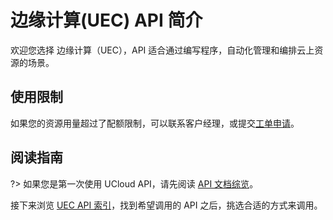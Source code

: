 



# 边缘计算(UEC) API 简介

欢迎您选择 边缘计算（UEC），API 适合通过编写程序，自动化管理和编排云上资源的场景。

## 使用限制

如果您的资源用量超过了配额限制，可以联系客户经理，或提交[工单申请](https://accountv2.ucloud.cn/work_ticket)。

## 阅读指南

?> 如果您是第一次使用 UCloud API，请先阅读 [API 文档综览](/api/summary/)。

接下来浏览 [UEC API 索引](api/uec-api/index.md)，找到希望调用的 API 之后，挑选合适的方式来调用。





